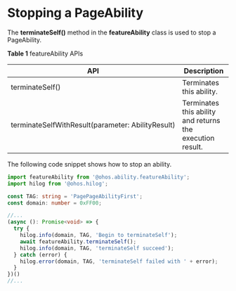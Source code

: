 # Stopping a PageAbility


The **terminateSelf()** method in the **featureAbility** class is used to stop a PageAbility.


**Table 1** featureAbility APIs

| API| Description|
| -------- | -------- |
| terminateSelf() | Terminates this ability.|
| terminateSelfWithResult(parameter:&nbsp;AbilityResult) | Terminates this ability and returns the execution result.|


The following code snippet shows how to stop an ability.

```ts
import featureAbility from '@ohos.ability.featureAbility';
import hilog from '@ohos.hilog';

const TAG: string = 'PagePageAbilityFirst';
const domain: number = 0xFF00;
```
```ts
//...
(async (): Promise<void> => {
  try {
    hilog.info(domain, TAG, 'Begin to terminateSelf');
    await featureAbility.terminateSelf();
    hilog.info(domain, TAG, 'terminateSelf succeed');
  } catch (error) {
    hilog.error(domain, TAG, 'terminateSelf failed with ' + error);
  }
})()
//...
```
